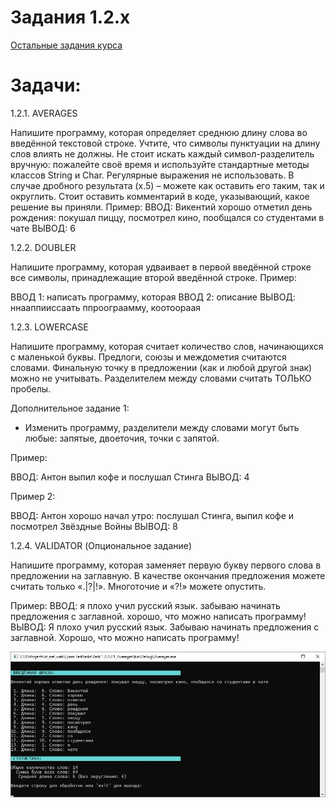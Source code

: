 # Задания 1.2.х

[Остальные задания курса](https://github.com/IgorBrv/xt_net_web "Остальные задания курса")

# Задачи:

1.2.1. AVERAGES

Напишите программу, которая определяет среднюю длину слова во введённой текстовой строке. Учтите, что символы пунктуации на длину слов влиять не должны. Не стоит искать каждый символ-разделитель вручную: пожалейте своё время и используйте стандартные методы классов String и Char.
Регулярные выражения не использовать.
В случае дробного результата (х.5) – можете как оставить его таким, так и округлить. Стоит оставить комментарий в коде, указывающий, какое решение вы приняли.
Пример:
ВВОД: Викентий хорошо отметил день рождения: покушал пиццу, посмотрел кино, пообщался со студентами в чате
ВЫВОД: 6

1.2.2.	DOUBLER

Напишите программу, которая удваивает в первой введённой строке все символы, принадлежащие второй введённой строке.
Пример:

ВВОД 1: написать программу, которая
ВВОД 2: описание
ВЫВОД: ннааппииссаать ппроограамму, коотоораая

1.2.3.	LOWERCASE

Напишите программу, которая считает количество слов, начинающихся с маленькой буквы. Предлоги, союзы и междометия считаются словами. Финальную точку в предложении (как и любой другой знак) можно не учитывать.
Разделителем между словами считать ТОЛЬКО пробелы.

Дополнительное задание 1:

- Изменить программу, разделители между словами могут быть любые: запятые, двоеточия, точки с запятой.

Пример:

ВВОД: Антон выпил кофе и послушал Стинга
ВЫВОД: 4

Пример 2:

ВВОД: Антон хорошо начал утро: послушал Стинга, выпил кофе и посмотрел Звёздные Войны
ВЫВОД: 8


1.2.4.	VALIDATOR (Опциональное задание)

Напишите программу, которая заменяет первую букву первого слова в предложении на заглавную. В качестве окончания предложения можете считать только «.|?|!». Многоточие и «?!» можете опустить.

Пример:
ВВОД: я плохо учил русский язык. забываю начинать предложения с заглавной. хорошо, что можно написать программу!
ВЫВОД: Я плохо учил русский язык. Забываю начинать предложения с заглавной. Хорошо, что можно написать программу!


![preview](resources/averages.jpg)